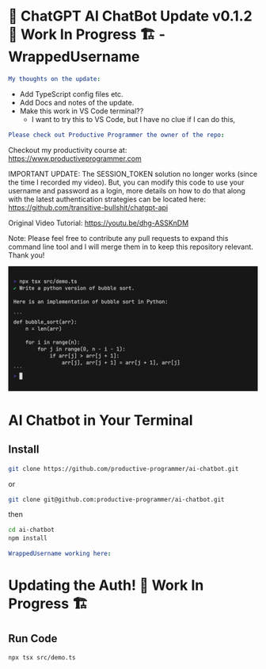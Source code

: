 # 🤖 ChatGPT AI ChatBot Update v0.1.2 🚧 Work In Progress 🏗 - WrappedUsername

```yml
My thoughts on the update:
```
- Add TypeScript config files etc.
- Add Docs and notes of the update.
- Make this work in VS Code terminal?? 
   - I want to try this to VS Code, but I have no clue if I can do this,

```yml
Please check out Productive Programmer the owner of the repo:
```

Checkout my productivity course at: https://www.productiveprogrammer.com

IMPORTANT UPDATE: The SESSION_TOKEN solution no longer works (since the time I recorded my video). But, you can modify this code to use your username and password as a login, more details on how to do that along with the latest authentication strategies can be located here: https://github.com/transitive-bullshit/chatgpt-api 

Original Video Tutorial: https://youtu.be/dhg-ASSKnDM

Note: Please feel free to contribute any pull requests to expand this command line tool and I will merge them in to keep this repository relevant. Thank you!

![AI Chatbot Demo](media/demo.gif)

# AI Chatbot in Your Terminal

## Install

```bash
git clone https://github.com/productive-programmer/ai-chatbot.git
```
or
```bash
git clone git@github.com:productive-programmer/ai-chatbot.git
```

then

```bash
cd ai-chatbot
npm install
```

~~~yml
WrappedUsername working here:
~~~~

# Updating the Auth! 🚧 Work In Progress 🏗

## Run Code
```bash
npx tsx src/demo.ts
```
